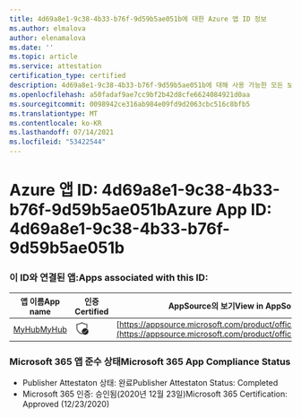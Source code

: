```yaml
---
title: 4d69a8e1-9c38-4b33-b76f-9d59b5ae051b에 대한 Azure 앱 ID 정보
ms.author: elmalova
author: elenamalova
ms.date: ''
ms.topic: article
ms.service: attestation
certification_type: certified
description: 4d69a8e1-9c38-4b33-b76f-9d59b5ae051b에 대해 사용 가능한 모든 보안 및 규정 준수 정보
ms.openlocfilehash: a50fadaf9ae7cc9bf2b42d8cfe6624084921d0aa
ms.sourcegitcommit: 0098942ce316ab984e09fd9d2063cbc516c8bfb5
ms.translationtype: MT
ms.contentlocale: ko-KR
ms.lasthandoff: 07/14/2021
ms.locfileid: "53422544"
---
```

# <a name="azure-app-id-4d69a8e1-9c38-4b33-b76f-9d59b5ae051b"></a><span data-ttu-id="5d506-103">Azure 앱 ID: 4d69a8e1-9c38-4b33-b76f-9d59b5ae051b</span><span class="sxs-lookup"><span data-stu-id="5d506-103">Azure App ID: 4d69a8e1-9c38-4b33-b76f-9d59b5ae051b</span></span>


### <a name="apps-associated-with-this-id"></a><span data-ttu-id="5d506-104">이 ID와 연결된 앱:</span><span class="sxs-lookup"><span data-stu-id="5d506-104">Apps associated with this ID:</span></span>
| <span data-ttu-id="5d506-105">**앱 이름**</span><span class="sxs-lookup"><span data-stu-id="5d506-105">**App name**</span></span> | <span data-ttu-id="5d506-106">**인증**</span><span class="sxs-lookup"><span data-stu-id="5d506-106">**Certified**</span></span> | <span data-ttu-id="5d506-107">**AppSource의 보기**</span><span class="sxs-lookup"><span data-stu-id="5d506-107">**View in AppSource**</span></span> |
|-|-|-|
| [<span data-ttu-id="5d506-108">MyHub</span><span class="sxs-lookup"><span data-stu-id="5d506-108">MyHub</span></span>](https://docs.microsoft.com/en-us/microsoft-365-app-certification/forward/WA200000726) | <img alt="Certified application badge" src="../media/certified-badge.png" height="25" width="25" /> | [https://appsource.microsoft.com/product/office/WA200000726](https://appsource.microsoft.com/product/office/WA200000726) |

### <a name="microsoft-365-app-compliance-status"></a><span data-ttu-id="5d506-109">Microsoft 365 앱 준수 상태</span><span class="sxs-lookup"><span data-stu-id="5d506-109">Microsoft 365 App Compliance Status</span></span>
- <span data-ttu-id="5d506-110">Publisher Attestaton 상태: 완료</span><span class="sxs-lookup"><span data-stu-id="5d506-110">Publisher Attestaton Status: Completed</span></span>
- <span data-ttu-id="5d506-111">Microsoft 365 인증: 승인됨(2020년 12월 23일)</span><span class="sxs-lookup"><span data-stu-id="5d506-111">Microsoft 365 Certification: Approved (12/23/2020)</span></span>

